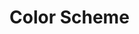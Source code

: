 # Color Scheme

<script>
var schemes = [
  {
    "name": "Monokai",
    "colors": [
      "#ff6188",
      "#fc9867",
      "#ffd866",
      "#a9dc76",
      "#78dce8",
      "#fcfcfa",
      "#ab9df2",
    ],
    "background": "#2d2a2e",
  },
  {
    "name": "Bulma",
    "colors": [
      "#f14668",
      "#f26522",
      "#ffe08a",
      "#48c78e",
      "#485fc7",
      "#abf47c",
    ],
    "background": "#fff",
  },
]

schemes.slice().reverse().forEach((item) => {
  var display = $("<div></div>").
    css("display", "flex")

  item.colors.forEach((color) => {
    var ele = $('<div></div>').
      css("height", "50px").
      css("line-height", "50px").
      css("flex", 1).
      css("text-align", "center").
      css("background", item.background).
      css("color", color).
      text("███");
    display.append(ele);
  });

  var scheme = $("<div></div>").
    css("display", "flex")
  item.colors.forEach((color) => {
    var ele = $('<div></div>').
      css("height", "50px").
      css("line-height", "50px").
      css("flex", 1).
      css("text-align", "center").
      css("background", color).
      css("color", item.background).
      text(color);
    scheme.append(ele);
  });

  $("h1").after(display);
  $("h1").after(scheme);
  $("h1").after(`<h2>${item["name"]}</h2>`);
});
</script>
